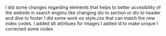 
I did some changes regarding elements that helps to better accesibility of the website in search engiins like changing div to section or div to header and dive to footer
I did some work on style.css that can match the new index codes. 
I added alt attirbues for images
I added id to make unique 
I corrected some codes
